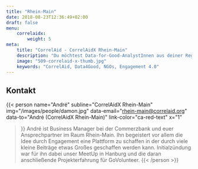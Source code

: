 ```yaml
---
title: "Rhein-Main"
date: 2018-08-23T12:36:49+02:00
draft: false
menu: 
    correlaidx:
        weight: 5
meta:
    title: "CorrelAid - CorrelAidX Rhein-Main"
    description: "Du möchtest Data-for-Good-AnalystInnen aus deiner Region kennenlernen, und zusammen Daten für den guten Zweck nutzen? Mit CorrelAidX bringen wir Data for Good in deine Stadt!"
    image: "509-correlaid-x-thumb.jpg"
    keywords: "CorrelAid, Data4Good, NGOs, Engagement 4.0"
---
```


## Kontakt

{{< person 
    name="André"
    subline="CorrelAidX Rhein-Main"
    img="/images/people/damon.jpg"
    data-email="rhein-main@correlaid.org"
    data-to="André (CorrelAidX Rhein-Main)"
    link-color="ca-red-text"
    x="1"
>}}
André ist Business Manager bei der Commerzbank und euer Ansprechpartner im Raum Rhein-Main.
Ihn begeistert vor allem die Idee durch Engagement eine Plattform zu schaffen in der durch viele kleine Beiträge etwas Großes geschaffen werden kann. Initialzündung war für ihn dabei unser MeetUp in Hanburg und die daran anschließende Projekterfahrung für GoVolunteer.
{{< /person >}}